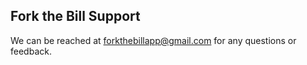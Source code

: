 ## Fork the Bill Support

We can be reached at forkthebillapp@gmail.com for any questions or feedback.

